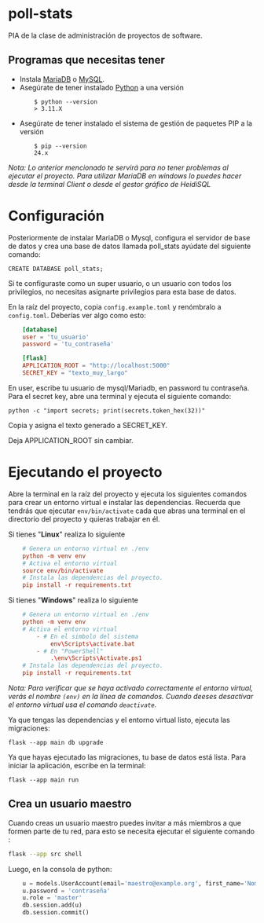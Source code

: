 # poll-stats
PIA de la clase de administración de proyectos de software.


## Programas que necesitas tener
- Instala [MariaDB](https://mariadb.org/download/?t=mariadb&p=mariadb&r=11.3.2&os=Linux&cpu=x86_64&pkg=tar_gz&i=systemd&mirror=gigenet) o [MySQL](https://dev.mysql.com/downloads/workbench/).
- Asegúrate de tener instalado [Python](https://www.python.org/downloads/) a una versión 
    ```
        $ python --version
        > 3.11.X
    ```
- Asegúrate de tener instalado el sistema de gestión de paquetes PIP a la versión 
    ```
        $ pip --version
        24.x
    ```

_Nota: Lo anterior mencionado te servirá para no tener problemas al ejecutar el proyecto. Para utilizar MariaDB en windows lo puedes hacer desde la terminal Client o desde el gestor gráfico de HeidiSQL_ 

# Configuración
Posteriormente de instalar MariaDB o Mysql, configura el servidor de base de datos y crea una base de datos llamada poll_stats ayúdate del siguiente comando:

`CREATE DATABASE poll_stats;`

Si te configuraste como un super usuario, o un usuario con todos los privilegios, no necesitas asignarte privilegios para esta base de datos.

En la raíz del proyecto, copia `config.example.toml` y renómbralo a `config.toml`. Deberías ver algo como esto:

```toml
    [database]
    user = 'tu_usuario'
    password = 'tu_contraseña'

    [flask]
    APPLICATION_ROOT = "http://localhost:5000"
    SECRET_KEY = "texto_muy_largo"
```

En user, escribe tu usuario de mysql/Mariadb, en password tu contraseña. Para el secret key, abre una terminal y ejecuta el siguiente comando:

`python -c "import secrets; print(secrets.token_hex(32))"`

Copia y asigna el texto generado a SECRET_KEY.

Deja APPLICATION_ROOT sin cambiar.

# Ejecutando el proyecto
Abre la terminal en la raíz del proyecto y ejecuta los siguientes comandos para crear un entorno virtual e instalar las dependencias.
Recuerda que tendrás que ejecutar `env/bin/activate` cada que abras una terminal en el directorio del proyecto y quieras trabajar en él.

Si tienes "**Linux**" realiza lo siguiente

```toml
    # Genera un entorno virtual en ./env
    python -m venv env
    # Activa el entorno virtual
    source env/bin/activate
    # Instala las dependencias del proyecto.
    pip install -r requirements.txt
```

Si tienes "**Windows**" realiza lo siguiente

```toml
    # Genera un entorno virtual en ./env
    python -m venv env
    # Activa el entorno virtual
        - # En el simbolo del sistema
            env\Scripts\activate.bat
        - # En "PowerShell"
            .\env\Scripts\Activate.ps1
    # Instala las dependencias del proyecto.
    pip install -r requirements.txt
```

_Nota: Para verificar que se haya activado correctamente el entorno virtual, verás el nombre `(env)` en la línea de comandos. Cuando deeses desactivar el entorno virtual usa el comando `deactivate`._

Ya que tengas las dependencias y el entorno virtual listo, ejecuta las migraciones:

`flask --app main db upgrade`

Ya que hayas ejecutado las migraciones, tu base de datos está lista. Para iniciar la aplicación, escribe en la terminal:

`flask --app main run`

## Crea un usuario maestro
Cuando creas un usuario maestro puedes invitar a más miembros a que formen parte de tu red, para esto se necesita ejecutar el siguiente comando
:
```bash
flask --app src shell
```

Luego, en la consola de python:

```python
    u = models.UserAccount(email='maestro@example.org', first_name='Nombre', last_name='Apellido')
    u.password = 'contraseña'
    u.role = 'master'
    db.session.add(u)
    db.session.commit()
```
